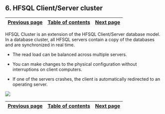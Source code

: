 
## 6. HFSQL Client/Server cluster
			

| [Previous page](../Concepts_WD/1410087054.md) | [Table of contents](../Concepts_WD/1410087098.md) | [Next page](../Concepts_WD/1410087056.md) |
| --- | --- | --- |



<a name="NOTE1"></a>
<a name="NOTE1_1"></a>
HFSQL Cluster is an extension of the HFSQL Client/Server database model. In a database cluster, all HFSQL servers contain a copy of the databases and are synchronized in real time.

- The read load can be balanced across multiple servers.

- You can make changes to the physical configuration without interruptions on client computers.

- If one of the servers crashes, the client is automatically redirected to an operating server.




![](https://doc.pcsoft.fr/en-US/images/image.awp?langid=3&name=P3-Cluster%20HFSQL%20Client%20Serveur.gif)


| [Previous page](../Concepts_WD/1410087054.md) | [Table of contents](../Concepts_WD/1410087098.md) | [Next page](../Concepts_WD/1410087056.md) |
| --- | --- | --- |





